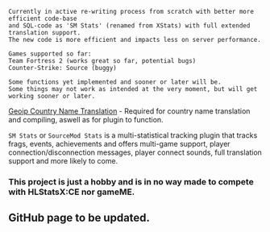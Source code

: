 
```
Currently in active re-writing process from scratch with better more efficient code-base
and SQL-code as 'SM Stats' (renamed from XStats) with full extended translation support.
The new code is more efficient and impacts less on server performance.

Games supported so far:
Team Fortress 2 (works great so far, potential bugs)
Counter-Strike: Source (buggy)

Some functions yet implemented and sooner or later will be.
Some things may not work as intended at the very moment, but will get working sooner or later.
```

[Geoip Country Name Translation](https://github.com/Teamkiller324/SM-Geoip-CountryName) - Required for country name translation and compiling, aswell as for plugin to function.

``SM Stats`` or ``SourceMod Stats`` is a multi-statistical tracking plugin that tracks frags, events, achievements and offers multi-game support, player connection/disconnection messages, player connect sounds, full translation support and more likely to come.

### This project is just a hobby and is in no way made to compete with HLStatsX:CE nor gameME.

## GitHub page to be updated.
